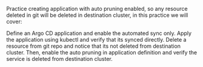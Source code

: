 Practice creating application with auto pruning enabled, so any resource deleted in git will be deleted in destination cluster, in this practice we will cover:

Define an Argo CD application and enable the automated sync only.
Apply the application using kubectl and verify that its synced directly.
Delete a resource from git repo and notice that its not deleted from destination cluster.
Then, enable the auto pruning in application definition and verify the service is deleted from destination cluster.